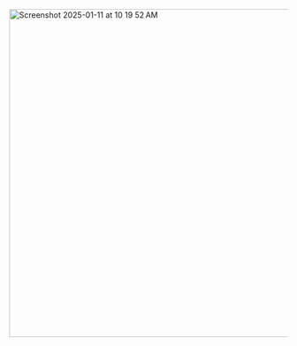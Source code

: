 <img width="593" alt="Screenshot 2025-01-11 at 10 19 52 AM" src="https://github.com/user-attachments/assets/4814a0b2-85f7-4708-9b4e-ca43c590ec57" />
